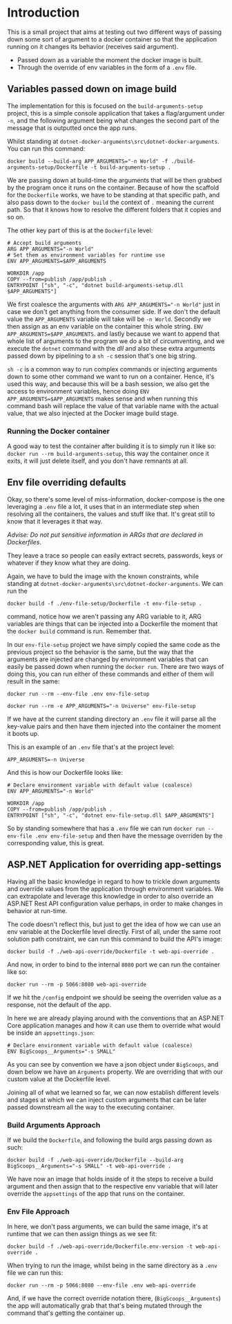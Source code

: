 # Introduction

This is a small project that aims at testing out two different ways of passing down 
some sort of argument to a docker container so that the application running on it 
changes its behavior (receives said argument).

- Passed down as a variable the moment the docker image is built.
- Through the override of env variables in the form of a `.env` file.

## Variables passed down on image build

The implementation for this is focused on the `build-arguments-setup` project, this is 
a simple console application that takes a flag/argument under `-n`, and the following 
argument being what changes the second part of the message that is outputted once 
the app runs.

Whilst standing at `dotnet-docker-arguments\src\dotnet-docker-arguments`. You can 
run this command:

````
docker build --build-arg APP_ARGUMENTS="-n World" -f ./build-arguments-setup/Dockerfile -t build-arguments-setup .
````

We are passing down at build-time the arguments that will be then grabbed by the 
program once it runs on the container. Because of how the scaffold for the `Dockerfile` 
works, we have to be standing at that specific path, and also pass down to the 
`docker build` the context of `.` meaning the current path. So that it knows how to 
resolve the different folders that it copies and so on.

The other key part of this is at the `Dockerfile` level:

````
# Accept build arguments
ARG APP_ARGUMENTS="-n World"
# Set them as environment variables for runtime use
ENV APP_ARGUMENTS=$APP_ARGUMENTS

WORKDIR /app
COPY --from=publish /app/publish .
ENTRYPOINT ["sh", "-c", "dotnet build-arguments-setup.dll $APP_ARGUMENTS"]
````

We first coalesce the arguments with `ARG APP_ARGUMENTS="-n World"` just in case we 
don't get anything from the consumer side. If we don't the default value the 
`APP_ARGUMENTS` variable will take will be `-n World`. Secondly we then assign as 
an env variable on the container this whole string. `ENV APP_ARGUMENTS=$APP_ARGUMENTS`. 
and lastly because we want to append that whole list of arguments to the program we 
do a bit of circumventing, and we execute the `dotnet` command with the _dll_ and also 
these extra arguments passed down by pipelining to a `sh -c` session that's one 
big string.

`sh -c` is a common way to run complex commands or injecting arguments down to some 
other command we want to run on a container. Hence, it's used this way, and because 
this will be a bash session, we also get the access to environment variables, hence 
doing `ENV APP_ARGUMENTS=$APP_ARGUMENTS` makes sense and when running this command 
bash will replace the value of that variable name with the actual value, that we also 
injected at the Docker image build stage.

### Running the Docker container

A good way to test the container after building it is to simply run it like so: 
`docker run --rm build-arguments-setup`, this way the container once it exits, it will 
just delete itself, and you don't have remnants at all.

## Env file overriding defaults

Okay, so there's some level of miss-information, docker-compose is the one leveraging 
a `.env` file a lot, it uses that in an intermediate step when resolving all the 
containers, the values and stuff like that. It's great still to know that it leverages 
it that way.

_Advise: Do not put sensitive information in ARGs that are declared in Dockerfiles_. 

They leave a trace so people can easily extract secrets, passwords, keys or whatever 
if they know what they are doing.

Again, we have to buld the image with the known constraints, while standing at 
`dotnet-docker-arguments\src\dotnet-docker-arguments`. We can run the 

````
docker build -f ./env-file-setup/Dockerfile -t env-file-setup .
````

command, notice how we aren't passing any ARG variable to it, ARG variables are things 
that can be injected into a Dockerfile the moment that the `docker build` command is 
run. Remember that.

In our `env-file-setup` project we have simply copied the same code as the previous 
project so the behavior is the same, but the way that the arguments are injected are 
changed by environment variables that can easily be passed down when running the 
`docker run`. There are two ways of doing this, you can run either 
of these commands and either of them will result in the same:

````
docker run --rm --env-file .env env-file-setup

docker run --rm -e APP_ARGUMENTS="-n Universe" env-file-setup
````

If we have at the current standing directory an `.env` file it will parse all the 
key-value pairs and then have them injected into the container the moment it boots up.

This is an example of an `.env` file that's at the project level:

````
APP_ARGUMENTS=-n Universe
````

And this is how our Dockerfile looks like:

````
# Declare environment variable with default value (coalesce)
ENV APP_ARGUMENTS="-n World"

WORKDIR /app
COPY --from=publish /app/publish .
ENTRYPOINT ["sh", "-c", "dotnet env-file-setup.dll $APP_ARGUMENTS"]
````

So by standing somewhere that has a `.env` file we can run `docker run --env-file .env env-file-setup` 
and then have the message overriden by the corresponding value, this is great.

## ASP.NET Application for overriding app-settings

Having all the basic knowledge in regard to how to trickle down arguments and 
override values from the application through environment variables. We can extrapolate 
and leverage this knowledge in order to also override an ASP.NET Rest API configuration 
value perhaps, in order to make changes in behavior at run-time.

The code doesn't reflect this, but just to get the idea of how we can use an env variable 
at the Dockerfile level directly. First of all, under the same root solution path 
constraint, we can run this command to build the API's image:

````
docker build -f ./web-api-override/Dockerfile -t web-api-override .
````

And now, in order to bind to the internal `8080` port we can run the container like 
so:

````
docker run --rm -p 5066:8080 web-api-override
````

If we hit the `/config` endpoint we should be seeing the overriden value as a response, 
not the default of the app.

In here we are already playing around with the conventions that an ASP.NET Core 
application manages and how it can use them to override what would be inside an 
`appsettings.json`:

````
# Declare environment variable with default value (coalesce)
ENV BigScoops__Arguments="-s SMALL"
````

As you can see by convention we have a json object under `BigScoops`, and down below 
we have an `Arguments` property. We are overriding that with our custom value at the 
Dockerfile level.

Joining all of what we learned so far, we can now establish different levels and stages 
at which we can inject custom arguments that can be later passed downstream all the 
way to the executing container.

### Build Arguments Approach

If we build the `Dockerfile`, and following the build args passing down as such:

````
docker build -f ./web-api-override/Dockerfile --build-arg BigScoops__Arguments="-s SMALL" -t web-api-override .
````

We have now an image that holds inside of it the steps to receive a build argument 
and then assign that to the respective env variable that will later override the 
`appsettings` of the app that runs on the container.

### Env File Approach

In here, we don't pass arguments, we can build the same image, it's at runtime that 
we can then assign things as we see fit:

````
docker build -f ./web-api-override/Dockerfile.env-version -t web-api-override .
````

When trying to run the image, whilst being in the same directory as a `.env` file we 
can run this:

````
docker run --rm -p 5066:8080 --env-file .env web-api-override
````

And, if we have the correct override notation there, (`BigScoops__Arguments`) the 
app will automatically grab that that's being mutated through the command that's 
getting the container up.